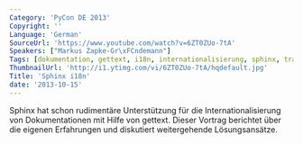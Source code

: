 ```yaml
---
Category: 'PyCon DE 2013'
Copyright: ''
Language: 'German'
SourceUrl: 'https://www.youtube.com/watch?v=6ZT0ZUo-7tA'
Speakers: ["Markus Zapke-Gr\xFCndemann"]
Tags: [dokumentation, gettext, i18n, internationalisierung, sphinx, transifex]
ThumbnailUrl: 'http://i1.ytimg.com/vi/6ZT0ZUo-7tA/hqdefault.jpg'
Title: 'Sphinx i18n'
date: '2013-10-15'
---
```

Sphinx hat schon rudimentäre Unterstützung für die Internationalisierung von Dokumentationen mit Hilfe von gettext. Dieser Vortrag berichtet über die eigenen Erfahrungen und diskutiert weitergehende Lösungsansätze.
